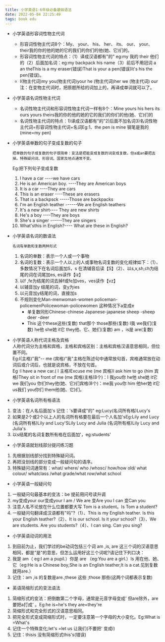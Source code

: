 ```yaml
---
title: 小学英语1-6年级必备基础语法
date: 2022-05-04 22:25:49  
tags: book edu
---
```


- 小学英语形容词性物主代词
  - 形容词性物主代词8个：My、 your、 his、 her、 its、 our、 your、 their我的你的他的她的它的我们的你们的他(她、它)们的。
  - 形容词性物主代词的特点：（1）译成汉语都有"的" eg:my 我的 their 他们的（2）后面加名词：eg:my backpack his name（3）前后不用冠词 a an theThis is a my eraser(错误)That is your a pen(错误)It's his the pen(错误)。
  - I(物主代词)my you(物主代词)your he (物主代词)her we (物主代词) our注：在变物主代词时，把原题所给的词加上的，再译成单词就可以了。
  
- 小学英语名词性物主代词  
  - 名词性物主代词和形容词性物主代词一样有8个：Mine yours his hers its ours yours theirs我的你的他的她的它的我们的你们的他(她、它)们的
  - 名词性物主代词的特点：1)译成汉语都有"的"2)后面不加名词3)名词性物主代词=形容词性物主代词+名词Eg:1、the pen is mine 钢笔是我的(mine=my pen)

- 小学英语单数的句子变成复数的句子
  ```
  把单数的句子成复数的句子很简单：变法是把能变成复数的词变成复数，但a或an要把去掉。特殊疑问词、形容词、国家及地点通常不变。 
  ``` 
  Eg:把下列句子变成复数  
  1. I have a car ----we have cars
  2. He is an American boy. ----They are American boys
  3. It is a car ----They are cars
  4. This is an eraser ----These are erasers
  5. That is a backpsck -----Those are backpacks
  6. I'm an English teather ------We are English teathers
  7. It's a new shirt---- They are new shirts
  8. He's a boy ----They are boys
  9. She's a singer ------They are singers
  10. What'sthis in English?---- What are these in English?

- 小学英语名词的数语法  
  ```
  名词有单数和复数两种形式
  ```  
  1. 名词的单数：表示一个人或一个事物
  2. 名词的复数：表示一个人以上的人或事物名词复数的变化规律如下：（1）、多数情况下在名词后面加S，s 在清辅音后读【S】（2）、以s,x,sh,ch为结尾的词在词尾加es, es读作【iz】
  3. 以f ,fe为结尾的词去掉f或fe加ves，ves读作【vz】
  4. 以辅音加y 结尾的词，变y为ies
  5. 以元音加y结尾的词，直接加s
  6. 不规则变化Man-menwoman-women policeman-policemenPolicewoman-policewomen  这种情况下a变成e
     - 单复数同形Chinese-chinese Japanese-japanese sheep -sheep deer -deer
     - This 这个these这些(复数) that那个 those那些(复数) I我 we我们(复数) he他 she她 it它 they他、它、她们(复数) am ，is是 are(复数)


- 小学英语人称代词主格及宾格  
人称代词分为主格和宾格，主格和宾格区别：主格和宾格汉语意思相同，但位置不同。  
Eg:I(主格)"我"-- me (宾格)"我"主格在陈述句中通常放句首，宾格通常放在动词后或介词后，也就是说宾格，不放在句首。  
Eg :I have a new car.( I 主格)Excuse me (me 宾格)I ask him to go (him 宾格)They sit in front of me (me 宾格)主格(8个)：I 我you你 he他 she她 it它 we 我们you 你们they他(她、它)们宾格(8个)：me我 you你 him 他her她 it它 us我们 you你们 them他(她、它)们。

- 小学英语名词所有格语法  
1. 变法：在人名后面加's 记住：'s要译成"的" eg:Lucy(名词所有格)Lucy's
1. 如果是2个或2个以上人的名词所有格要在最后一个人名加'sEg:Lily and Lucy (名词所有格)Lily and Lucy'SLily Lucy and Julia (名词所有格)Lily Lucy and Julia's
1. 以s结尾的名词复数所有格在后面加'，eg:students'

- 小学英语就划线部分提问练习题   
1. 先根据划线部分找到特殊疑问词。
2. 再把没划线的部分变成一般疑问句的语序。
3. 特殊疑问词通常有：what/ where/ who /whosc/ how/how old/ what colour/ whatclass /what grade/what row/what school

- 小学英语一般疑问句  
1. 一般疑问句最基本的变法：be 提前用问号读升调
1. my变成your our变成your I am / We are 变Are you I can 变Can you
1. 注意人名不论放在什么位置都要大写 Tom is a student。Is Tom a student?
1. 一般疑问句翻译成汉语都有"吗"?（1）、This is my English teather. Is this your English teather?（2）、It is our school. Is it your school?（3）、We are students. Are you students?（4）、I can sing. Can you sing?

- 小学英语动词的用法  
1. 到目前为止，我们学过的be动词包括三个词 am ,is, are 这三个词的汉语意思相同，都是"是"的意思，但怎么运用好这三个词呢?请记住下列口决：
1. 我是 am（ eg:I am a pupil.）你是 are （eg:You are a girl.）Is 用在他、她、它（eg:He is a Chinese boy,She is an English teather,It is a cat.见到复数就用are.）
1. 记住：am ,is 的复数是are.;these 这些 ;those 那些(这两个词都表示复数)

- 英语简缩形式的变法语法  
1. 简缩形式的变法：把倒数第二个字母，通常是元音字母变成' 但are除外，are要把a打成' 。Eg:he is=he's they are=they're
1. 简缩形式和完全形式的汉语意思相同。
1. 把完全形式变成简缩形式时，一定要注意第一个字母的大小变化。Eg:What is =What's
1. 记住一个特殊变化;let's =let us 让我们(不要把' 变成i)
1. 记住：thisis 没有简缩形式this's(错误)